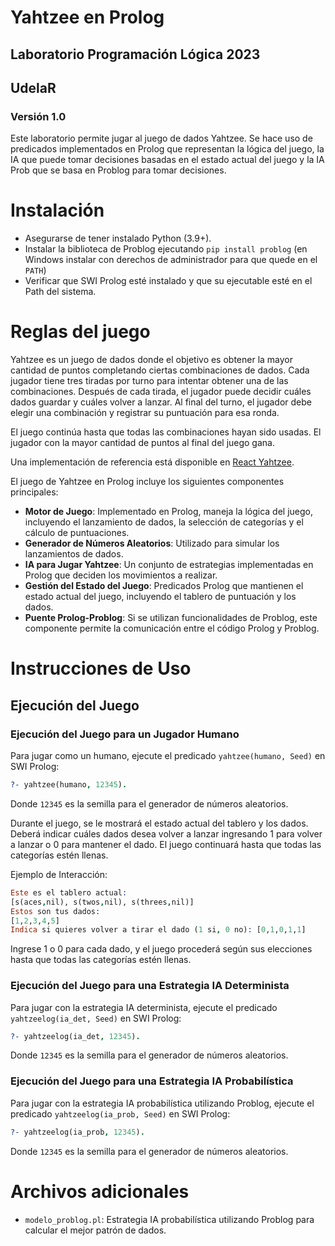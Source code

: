 
# Yahtzee en Prolog
## Laboratorio Programación Lógica 2023
## UdelaR
### Versión 1.0

Este laboratorio permite jugar al juego de dados Yahtzee. Se hace uso de predicados implementados en Prolog que representan la lógica del juego, la IA que puede tomar decisiones basadas en el estado actual del juego y la IA Prob que se basa en Problog para tomar decisiones.

# Instalación
- Asegurarse de tener instalado Python (3.9+).
- Instalar la biblioteca de Problog ejecutando `pip install problog` (en Windows instalar con derechos de administrador para que quede en el `PATH`)
- Verificar que SWI Prolog esté instalado y que su ejecutable esté en el Path del sistema.

# Reglas del juego

Yahtzee es un juego de dados donde el objetivo es obtener la mayor cantidad de puntos completando ciertas combinaciones de dados. Cada jugador tiene tres tiradas por turno para intentar obtener una de las combinaciones. Después de cada tirada, el jugador puede decidir cuáles dados guardar y cuáles volver a lanzar. Al final del turno, el jugador debe elegir una combinación y registrar su puntuación para esa ronda.

El juego continúa hasta que todas las combinaciones hayan sido usadas. El jugador con la mayor cantidad de puntos al final del juego gana.

Una implementación de referencia está disponible en [React Yahtzee](https://react-yahtzee.netlify.app/).

El juego de Yahtzee en Prolog incluye los siguientes componentes principales:

- **Motor de Juego**: Implementado en Prolog, maneja la lógica del juego, incluyendo el lanzamiento de dados, la selección de categorías y el cálculo de puntuaciones.
- **Generador de Números Aleatorios**: Utilizado para simular los lanzamientos de dados.
- **IA para Jugar Yahtzee**: Un conjunto de estrategias implementadas en Prolog que deciden los movimientos a realizar.
- **Gestión del Estado del Juego**: Predicados Prolog que mantienen el estado actual del juego, incluyendo el tablero de puntuación y los dados.
- **Puente Prolog-Problog**: Si se utilizan funcionalidades de Problog, este componente permite la comunicación entre el código Prolog y Problog.

# Instrucciones de Uso

## Ejecución del Juego

### Ejecución del Juego para un Jugador Humano

Para jugar como un humano, ejecute el predicado `yahtzee(humano, Seed)` en SWI Prolog:

```prolog
?- yahtzee(humano, 12345).
```

Donde `12345` es la semilla para el generador de números aleatorios.

Durante el juego, se le mostrará el estado actual del tablero y los dados. Deberá indicar cuáles dados desea volver a lanzar ingresando 1 para volver a lanzar o 0 para mantener el dado. El juego continuará hasta que todas las categorías estén llenas.

Ejemplo de Interacción:

```prolog
Este es el tablero actual:
[s(aces,nil), s(twos,nil), s(threes,nil)]
Estos son tus dados:
[1,2,3,4,5]
Indica si quieres volver a tirar el dado (1 si, 0 no): [0,1,0,1,1]
```
Ingrese 1 o 0 para cada dado, y el juego procederá según sus elecciones hasta que todas las categorías estén llenas.

### Ejecución del Juego para una Estrategia IA Determinista

Para jugar con la estrategia IA determinista, ejecute el predicado `yahtzeelog(ia_det, Seed)` en SWI Prolog:

```prolog
?- yahtzeelog(ia_det, 12345).
```

Donde `12345` es la semilla para el generador de números aleatorios.

### Ejecución del Juego para una Estrategia IA Probabilística

Para jugar con la estrategia IA probabilística utilizando Problog, ejecute el predicado `yahtzeelog(ia_prob, Seed)` en SWI Prolog:

```prolog
?- yahtzeelog(ia_prob, 12345).
```

Donde `12345` es la semilla para el generador de números aleatorios.

# Archivos adicionales

- `modelo_problog.pl`: Estrategia IA probabilística utilizando Problog para calcular el mejor patrón de dados.

